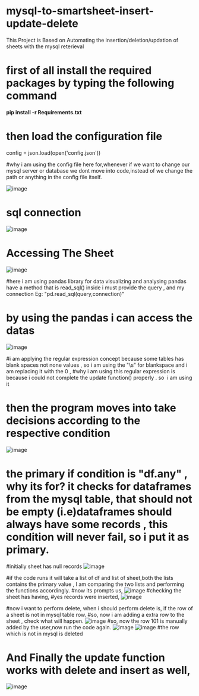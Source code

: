 # mysql-to-smartsheet-insert-update-delete
This Project is Based on Automating the insertion/deletion/updation of sheets with the mysql reterieval

# first of all install the required packages by typing the following command
**pip install -r Requirements.txt**



# then load the configuration file 
config = json.load(open('config.json'))

#why i am using the config file here for,whenever if we want to change our mysql server or database we dont move into code,instead of we change the path or anything in the config file itself.

![image](https://github.com/sabrismd/mysql-to-smartsheet-insert-update-delete/assets/90912183/3a86820a-ca81-421f-8564-302680f46d93)


# sql connection
![image](https://github.com/sabrismd/mysql-to-smartsheet-insert-update-delete/assets/90912183/520d27a0-fde0-47b2-8b04-c9736d813cfe)

# Accessing The Sheet
![image](https://github.com/sabrismd/mysql-to-smartsheet-insert-update-delete/assets/90912183/3dbeb418-166e-4b16-8ab9-b8f7c6a5e93a)


#here i am using pandas library for data visualizing and analysing pandas have a method that is read_sql() inside i must provide the
query , and my connection Eg: "pd.read_sql(query,connection)"

# by using the pandas i can access the datas 

![image](https://github.com/sabrismd/mysql-to-smartsheet-insert-update-delete/assets/90912183/a66e1c19-8c1f-4feb-94da-dfd89afccb16)


#i am applying the regular expression concept because some tables has blank spaces not none values , so i am using the "\s" for blankspace and i am replacing it with the 0 , 
#why i am using this regular expression is because i could not complete the update function() properly . so  i am using it

# then the program moves into take decisions according to the respective condition

![image](https://github.com/sabrismd/mysql-to-smartsheet-insert-update-delete/assets/90912183/9e69bedf-c4b2-482f-97da-c3f672129e66)


# the primary if condition is "df.any" , why its for? it checks for dataframes from the mysql table, that should not be empty (i.e)dataframes should always have some records , this condition will never fail, so i put it as primary. 

#initially sheet has null records
![image](https://github.com/sabrismd/mysql-to-smartsheet-insert-update-delete/assets/90912183/7d1ea1cf-8ce6-46a9-b9e1-266d255b941e)

#if the code runs it will take a list of df and list of sheet,both the lists contains the primary value , I am comparing the two lists and performing the functions accordingly.
#now its prompts us,
![image](https://github.com/sabrismd/mysql-to-smartsheet-insert-update-delete/assets/90912183/f91e6a04-e322-4427-9e18-7144b367fc0a)
#checking the sheet has having,
#yes records were inserted,
![image](https://github.com/sabrismd/mysql-to-smartsheet-insert-update-delete/assets/90912183/bdbb5057-9698-45a9-9c77-c81ec3ebb6a3)

#now i want to perform delete, when i should perform delete is, if the row of a sheet is not in mysql table row.
#so, now i am adding a extra row to the sheet , check what will happen.
![image](https://github.com/sabrismd/mysql-to-smartsheet-insert-update-delete/assets/90912183/415d4dd4-2013-42b7-bbfe-b1cfe1b8a1e4)
#so, now the row 101 is manually added by the user,now run the code again.
![image](https://github.com/sabrismd/mysql-to-smartsheet-insert-update-delete/assets/90912183/2a9cb804-d2ea-4949-abb0-bf7281adf3cf)
![image](https://github.com/sabrismd/mysql-to-smartsheet-insert-update-delete/assets/90912183/e820b97c-4fc5-449d-96ec-5e322dba2e58)
#the row which is not in mysql is deleted
# And Finally the update function works with delete and insert as well,
![image](https://github.com/sabrismd/mysql-to-smartsheet-insert-update-delete/assets/90912183/5f6e23b4-426b-4109-b405-58a5016ab98e)









